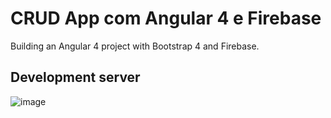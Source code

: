 # CRUD App com Angular 4 e Firebase

Building an Angular 4 project with Bootstrap 4 and Firebase.

## Development server

![image](https://user-images.githubusercontent.com/29076312/37382638-939eca3e-2722-11e8-9704-76b9c38eec1d.png)



